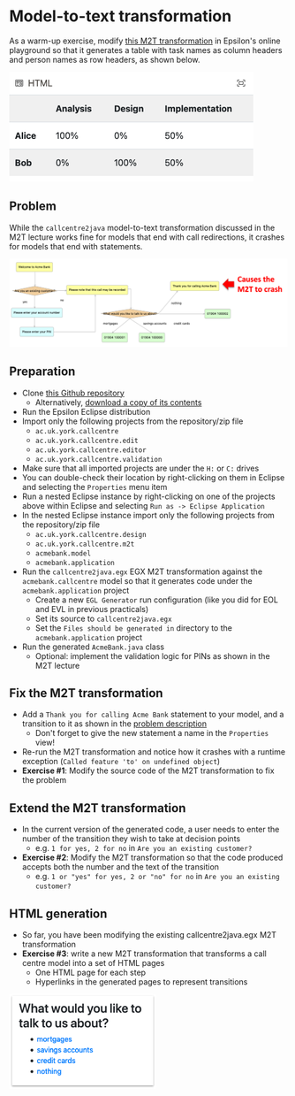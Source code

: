 # Model-to-text transformation

As a warm-up exercise, modify [this M2T transformation](https://www.eclipse.org/epsilon/live/?psl2html) in Epsilon's online playground so that it generates a table with task names as column headers and person names as row headers, as shown below.

![Inverted table](inverted-table.png)

## Problem

While the `callcentre2java` model-to-text transformation discussed in the M2T lecture works fine for models that end with call redirections, it crashes for models that end with statements.

![A model that crashes the transformation](crash.png)

## Preparation

<!--TODO: Update the example so that the design project is in the first workspace -->
<!--TODO: Also rename the repo from sirius-example to callcentre-sirius? -->

- Clone [this Github repository](https://github.com/uoy-cs-eng2/sirius-example)
    - Alternatively, [download a copy of its contents](https://github.com/uoy-cs-eng2/sirius-example/archive/refs/heads/main.zip)
- Run the Epsilon Eclipse distribution
- Import only the following projects from the repository/zip file
    - `ac.uk.york.callcentre`
    - `ac.uk.york.callcentre.edit`
    - `ac.uk.york.callcentre.editor`
    - `ac.uk.york.callcentre.validation`
- Make sure that all imported projects are under the `H:` or `C:` drives 
- You can double-check their location by right-clicking on them in Eclipse and selecting the `Properties` menu item
- Run a nested Eclipse instance by right-clicking on one of the projects above within Eclipse and selecting `Run as -> Eclipse Application`
- In the nested Eclipse instance import only the following projects from the repository/zip file 
    - `ac.uk.york.callcentre.design`
    - `ac.uk.york.callcentre.m2t`
    - `acmebank.model`
    - `acmebank.application`
- Run the `callcentre2java.egx` EGX M2T transformation against the `acmebank.callcentre` model so that it generates code under the `acmebank.application` project
    - Create a new `EGL Generator` run configuration (like you did for EOL and EVL in previous practicals)
    - Set its source to `callcentre2java.egx`
    - Set the `Files should be generated in` directory to the `acmebank.application` project
- Run the generated `AcmeBank.java` class
    - Optional: implement the validation logic for PINs as shown in the M2T lecture

## Fix the M2T transformation

- Add a `Thank you for calling Acme Bank` statement to your model, and a transition to it as shown in the [problem description](#problem)
    - Don't forget to give the new statement a name in the `Properties` view!
- Re-run the M2T transformation and notice how it crashes with a runtime exception (`Called feature 'to' on undefined object`)
- **Exercise #1**: Modify the source code of the M2T transformation to fix the problem

## Extend the M2T transformation

- In the current version of the generated code, a user needs to enter the number of the transition they wish to take at decision points
    - e.g. `1 for yes, 2 for no` in `Are you an existing customer?`
- **Exercise #2**: Modify the M2T transformation so that the code produced accepts both the number and the text of the transition
    - e.g. `1 or "yes" for yes, 2 or "no" for no` in `Are you an existing customer?`

## HTML generation

- So far, you have been modifying the existing callcentre2java.egx M2T transformation
- **Exercise #3**: write a new M2T transformation that transforms a call centre model into a set of HTML pages
    - One HTML page for each step
    - Hyperlinks in the generated pages to represent transitions

![Generated HTML page](html.png)